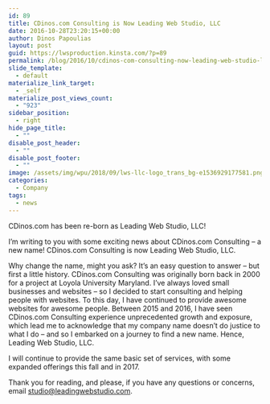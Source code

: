 ```yaml
---
id: 89
title: CDinos.com Consulting is Now Leading Web Studio, LLC
date: 2016-10-28T23:20:15+00:00
author: Dinos Papoulias
layout: post
guid: https://lwsproduction.kinsta.com/?p=89
permalink: /blog/2016/10/cdinos-com-consulting-now-leading-web-studio-llc/
slide_template:
  - default
materialize_link_target:
  - _self
materialize_post_views_count:
  - "923"
sidebar_position:
  - right
hide_page_title:
  - ""
disable_post_header:
  - ""
disable_post_footer:
  - ""
image: /assets/img/wpu/2018/09/lws-llc-logo_trans_bg-e1536929177581.png
categories:
  - Company
tags:
  - news
---
```

CDinos.com has been re-born as Leading Web Studio, LLC!

I’m writing to you with some exciting news about CDinos.com Consulting &#8211; a new name! CDinos.com Consulting is now Leading Web Studio, LLC.

Why change the name, might you ask? It&#8217;s an easy question to answer &#8211; but first a little history. CDinos.com Consulting was originally born back in 2000 for a project at Loyola University Maryland. I&#8217;ve always loved small businesses and websites &#8211; so I decided to start consulting and helping people with websites. To this day, I have continued to provide awesome websites for awesome people. Between 2015 and 2016, I have seen CDinos.com Consulting experience unprecedented growth and exposure, which lead me to acknowledge that my company name doesn&#8217;t do justice to what I do &#8211; and so I embarked on a journey to find a new name. Hence, Leading Web Studio, LLC.

I will continue to provide the same basic set of services, with some expanded offerings this fall and in 2017.

Thank you for reading, and please, if you have any questions or concerns, email studio@leadingwebstudio.com.
